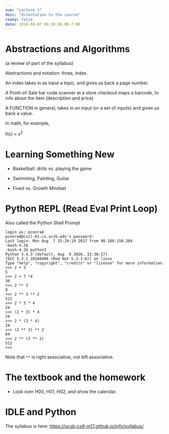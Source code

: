 ```yaml
---
num: "Lecture 1"
desc: "Orientation to the course"
ready: false
date: 2018-08-07 09:30:00.00-7:00
---
```


# Abstractions and Algorithms


(a review of part of the syllabus)

Abstractions and notation: three, index.

An index takes in as input a topic, and gives us back a page number.

A Point-of-Sale bar code scanner at a store checkout maps a barcode, to info about the item (description and price).

A FUNCTION in general, takes in an input (or a set of inputs) and gives us back a value.

In math, for example, 

f(x) = x<sup>2</sup>



# Learning Something New

* Basketball: drills vs. playing the game

* Swimming, Painting, Guitar

* Fixed vs. Growth Mindset

# Python REPL (Read Eval Print Loop)

Also called the Python Shell Prompt

```
login as: pconrad
pconrad@csil-01.cs.ucsb.edu's password:
Last login: Mon Aug  7 15:29:19 2017 from 98.188.150.204
-bash-4.3$
-bash-4.3$ python3
Python 3.4.3 (default, Aug  9 2016, 15:36:17)
[GCC 5.3.1 20160406 (Red Hat 5.3.1-6)] on linux
Type "help", "copyright", "credits" or "license" for more information.
>>> 2 + 3
5
>>> 2 + 7 *4
30
>>> 2 ** 3
8
>>> 2 ** 3 ** 2
512
>>> 2 * 3 * 4
24
>>> (2 * 3) * 4
24
>>> 2 * (3 * 4)
24
>>> (2 ** 3) ** 2
64
>>> 2 ** (3 ** 2)
512
>>>
```

Note that `**` is right associative, not left associative.

# The textbook and the homework

* Look over H00, H01, H02, and show the calendar.

# IDLE and Python

The syllabus is here:  <https://ucsb-cs8-m17.github.io/info/syllabus/>


